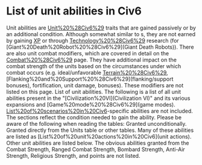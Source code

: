 # List of unit abilities in Civ6

Unit abilities are [Unit%20%28Civ6%29](unit) traits that are gained passively or by an additional condition. Although somewhat similar to s, they are not earned by gaining [XP](XP) or through [Technology%20%28Civ6%29](technological) research (for [Giant%20Death%20Robot%20%28Civ6%29](Giant Death Robots)).
There are also unit combat modifiers, which are covered in detail on the [Combat%20%28Civ6%29](combat) page. They have additional impact on the combat strength of the units based on the circumstances under which combat occurs (e.g. ideal/unfavorable [Terrain%20%28Civ6%29](terrain), [Flanking%20and%20Support%20%28Civ6%29](flanking/support bonuses), fortification, unit damage, bonuses). These modifiers are not listed on this page.
List of unit abilities.
The following is a list of all unit abilities present in the "[Civilization%20VI](Civilization VI)" and its various expansions and [Game%20mode%20%28Civ6%29](game modes). [List%20of%20scenarios%20in%20Civ6](Scenario)-specific abilities are not included. The sections reflect the condition needed to gain the ability.
Please be aware of the following when reading the tables:
Granted unconditionally.
Granted directly from the Units table or other tables.
Many of these abilities are listed as [List%20of%20unit%20actions%20in%20Civ6](unit actions). Other unit abilities are listed below. The obvious abilities granted from the Combat Strength, Ranged Combat Strength, Bombard Strength, Anti-Air Strength, Religious Strength, and points are not listed.